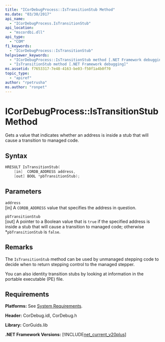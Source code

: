 ```yaml
---
title: "ICorDebugProcess::IsTransitionStub Method"
ms.date: "03/30/2017"
api_name: 
  - "ICorDebugProcess.IsTransitionStub"
api_location: 
  - "mscordbi.dll"
api_type: 
  - "COM"
f1_keywords: 
  - "ICorDebugProcess::IsTransitionStub"
helpviewer_keywords: 
  - "ICorDebugProcess::IsTransitionStub method [.NET Framework debugging]"
  - "IsTransitionStub method [.NET Framework debugging]"
ms.assetid: f7653317-7e48-4163-be03-f50f1a4b0f70
topic_type: 
  - "apiref"
author: "rpetrusha"
ms.author: "ronpet"
---
```

# ICorDebugProcess::IsTransitionStub Method
Gets a value that indicates whether an address is inside a stub that will cause a transition to managed code.  
  
## Syntax  
  
```cpp  
HRESULT IsTransitionStub(  
    [in]  CORDB_ADDRESS address,  
    [out] BOOL *pbTransitionStub);  
```  
  
## Parameters  
 `address`  
 [in] A `CORDB_ADDRESS` value that specifies the address in question.  
  
 `pbTransitionStub`  
 [out] A pointer to a Boolean value that is `true` if the specified address is inside a stub that will cause a transition to managed code; otherwise *`pbTransitionStub` is `false`.  
  
## Remarks  
 The `IsTransitionStub` method can be used by unmanaged stepping code to decide when to return stepping control to the managed stepper.  
  
 You can also identity transition stubs by looking at information in the portable executable (PE) file.  
  
## Requirements  
 **Platforms:** See [System Requirements](../../../../docs/framework/get-started/system-requirements.md).  
  
 **Header:** CorDebug.idl, CorDebug.h  
  
 **Library:** CorGuids.lib  
  
 **.NET Framework Versions:** [!INCLUDE[net_current_v20plus](../../../../includes/net-current-v20plus-md.md)]
